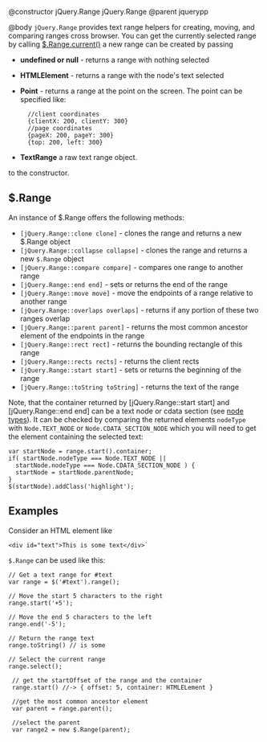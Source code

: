 @constructor jQuery.Range jQuery.Range
@parent jquerypp

@body
`jQuery.Range` provides text range helpers for creating, moving, and comparing ranges cross browser. You can get the currently selected range by calling [$.Range.current()](jQuery.Range.static.current) a new range can be created by passing

- __undefined or null__ - returns a range with nothing selected
- __HTMLElement__ - returns a range with the node's text selected
- __Point__ - returns a range at the point on the screen.  The point can be specified like:

        //client coordinates
        {clientX: 200, clientY: 300}
        //page coordinates
        {pageX: 200, pageY: 300}
        {top: 200, left: 300}

- __TextRange__ a raw text range object.

to the constructor.

## $.Range

An instance of $.Range offers the following methods:

* `[jQuery.Range::clone clone]` - clones the range and returns a new $.Range object
* `[jQuery.Range::collapse collapse]` - clones the range and returns a new `$.Range` object
* `[jQuery.Range::compare compare]` - compares one range to another range
* `[jQuery.Range::end end]` - sets or returns the end of the range
* `[jQuery.Range::move move]` - move the endpoints of a range relative to another range
* `[jQuery.Range::overlaps overlaps]` - returns if any portion of these two ranges overlap
* `[jQuery.Range::parent parent]` - returns the most common ancestor element of the endpoints in the range
* `[jQuery.Range::rect rect]` - returns the bounding rectangle of this range
* `[jQuery.Range::rects rects]` - returns the client rects
* `[jQuery.Range::start start]` - sets or returns the beginning of the range
* `[jQuery.Range::toString toString]` - returns the text of the range

Note, that the container returned by [jQuery.Range::start start] and [jQuery.Range::end end] can be a text node or cdata section (see [node types](https://developer.mozilla.org/en/nodeType)). It can be checked by comparing the returned elements `nodeType` with `Node.TEXT_NODE` or `Node.CDATA_SECTION_NODE` which you will need to get the element containing the selected text:

    var startNode = range.start().container;
    if( startNode.nodeType === Node.TEXT_NODE ||
      startNode.nodeType === Node.CDATA_SECTION_NODE ) {
      startNode = startNode.parentNode;
    }
    $(startNode).addClass('highlight');

## Examples

Consider an HTML element like

    <div id="text">This is some text</div>`

`$.Range` can be used like this:

    // Get a text range for #text
    var range = $('#text').range();

    // Move the start 5 characters to the right
    range.start('+5');

    // Move the end 5 characters to the left
    range.end('-5');

    // Return the range text
    range.toString() // is some

    // Select the current range
    range.select();

     // get the startOffset of the range and the container
     range.start() //-> { offset: 5, container: HTMLELement }

     //get the most common ancestor element
     var parent = range.parent();

     //select the parent
     var range2 = new $.Range(parent);

